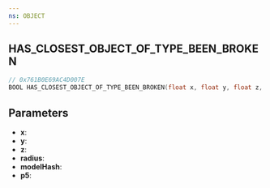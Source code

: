 ```yaml
---
ns: OBJECT
---
```

## HAS_CLOSEST_OBJECT_OF_TYPE_BEEN_BROKEN

```c
// 0x761B0E69AC4D007E
BOOL HAS_CLOSEST_OBJECT_OF_TYPE_BEEN_BROKEN(float x, float y, float z, float radius, Hash modelHash, BOOL p5);
```

## Parameters
* **x**:
* **y**:
* **z**:
* **radius**:
* **modelHash**:
* **p5**:
